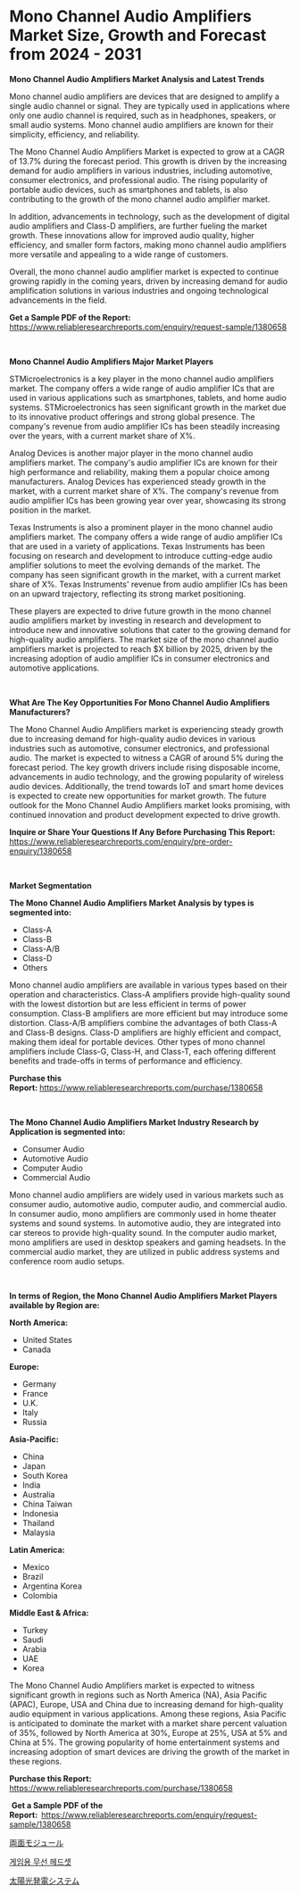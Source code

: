 <p><h1>Mono Channel Audio Amplifiers Market Size, Growth and Forecast from 2024 - 2031</h1></p><p><strong>Mono Channel Audio Amplifiers Market Analysis and Latest Trends</strong></p>
<p><p>Mono channel audio amplifiers are devices that are designed to amplify a single audio channel or signal. They are typically used in applications where only one audio channel is required, such as in headphones, speakers, or small audio systems. Mono channel audio amplifiers are known for their simplicity, efficiency, and reliability.</p><p>The Mono Channel Audio Amplifiers Market is expected to grow at a CAGR of 13.7% during the forecast period. This growth is driven by the increasing demand for audio amplifiers in various industries, including automotive, consumer electronics, and professional audio. The rising popularity of portable audio devices, such as smartphones and tablets, is also contributing to the growth of the mono channel audio amplifier market.</p><p>In addition, advancements in technology, such as the development of digital audio amplifiers and Class-D amplifiers, are further fueling the market growth. These innovations allow for improved audio quality, higher efficiency, and smaller form factors, making mono channel audio amplifiers more versatile and appealing to a wide range of customers.</p><p>Overall, the mono channel audio amplifier market is expected to continue growing rapidly in the coming years, driven by increasing demand for audio amplification solutions in various industries and ongoing technological advancements in the field.</p></p>
<p><strong>Get a Sample PDF of the Report:&nbsp;</strong> <a href="https://www.reliableresearchreports.com/enquiry/request-sample/1380658">https://www.reliableresearchreports.com/enquiry/request-sample/1380658</a></p>
<p>&nbsp;</p>
<p><strong>Mono Channel Audio Amplifiers Major Market Players</strong></p>
<p><p>STMicroelectronics is a key player in the mono channel audio amplifiers market. The company offers a wide range of audio amplifier ICs that are used in various applications such as smartphones, tablets, and home audio systems. STMicroelectronics has seen significant growth in the market due to its innovative product offerings and strong global presence. The company's revenue from audio amplifier ICs has been steadily increasing over the years, with a current market share of X%.</p><p>Analog Devices is another major player in the mono channel audio amplifiers market. The company's audio amplifier ICs are known for their high performance and reliability, making them a popular choice among manufacturers. Analog Devices has experienced steady growth in the market, with a current market share of X%. The company's revenue from audio amplifier ICs has been growing year over year, showcasing its strong position in the market.</p><p>Texas Instruments is also a prominent player in the mono channel audio amplifiers market. The company offers a wide range of audio amplifier ICs that are used in a variety of applications. Texas Instruments has been focusing on research and development to introduce cutting-edge audio amplifier solutions to meet the evolving demands of the market. The company has seen significant growth in the market, with a current market share of X%. Texas Instruments' revenue from audio amplifier ICs has been on an upward trajectory, reflecting its strong market positioning.</p><p>These players are expected to drive future growth in the mono channel audio amplifiers market by investing in research and development to introduce new and innovative solutions that cater to the growing demand for high-quality audio amplifiers. The market size of the mono channel audio amplifiers market is projected to reach $X billion by 2025, driven by the increasing adoption of audio amplifier ICs in consumer electronics and automotive applications.</p></p>
<p>&nbsp;</p>
<p><strong>What Are The Key Opportunities For Mono Channel Audio Amplifiers Manufacturers?</strong></p>
<p><p>The Mono Channel Audio Amplifiers market is experiencing steady growth due to increasing demand for high-quality audio devices in various industries such as automotive, consumer electronics, and professional audio. The market is expected to witness a CAGR of around 5% during the forecast period. The key growth drivers include rising disposable income, advancements in audio technology, and the growing popularity of wireless audio devices. Additionally, the trend towards IoT and smart home devices is expected to create new opportunities for market growth. The future outlook for the Mono Channel Audio Amplifiers market looks promising, with continued innovation and product development expected to drive growth.</p></p>
<p><strong>Inquire or Share Your Questions If Any Before Purchasing This Report:</strong> <a href="https://www.reliableresearchreports.com/enquiry/pre-order-enquiry/1380658">https://www.reliableresearchreports.com/enquiry/pre-order-enquiry/1380658</a></p>
<p>&nbsp;</p>
<p><strong>Market Segmentation</strong></p>
<p><strong>The Mono Channel Audio Amplifiers Market Analysis by types is segmented into:</strong></p>
<p><ul><li>Class-A</li><li>Class-B</li><li>Class-A/B</li><li>Class-D</li><li>Others</li></ul></p>
<p><p>Mono channel audio amplifiers are available in various types based on their operation and characteristics. Class-A amplifiers provide high-quality sound with the lowest distortion but are less efficient in terms of power consumption. Class-B amplifiers are more efficient but may introduce some distortion. Class-A/B amplifiers combine the advantages of both Class-A and Class-B designs. Class-D amplifiers are highly efficient and compact, making them ideal for portable devices. Other types of mono channel amplifiers include Class-G, Class-H, and Class-T, each offering different benefits and trade-offs in terms of performance and efficiency.</p></p>
<p><strong>Purchase this Report:&nbsp;</strong><a href="https://www.reliableresearchreports.com/purchase/1380658">https://www.reliableresearchreports.com/purchase/1380658</a></p>
<p>&nbsp;</p>
<p><strong>The Mono Channel Audio Amplifiers Market Industry Research by Application is segmented into:</strong></p>
<p><ul><li>Consumer Audio</li><li>Automotive Audio</li><li>Computer Audio</li><li>Commercial Audio</li></ul></p>
<p><p>Mono channel audio amplifiers are widely used in various markets such as consumer audio, automotive audio, computer audio, and commercial audio. In consumer audio, mono amplifiers are commonly used in home theater systems and sound systems. In automotive audio, they are integrated into car stereos to provide high-quality sound. In the computer audio market, mono amplifiers are used in desktop speakers and gaming headsets. In the commercial audio market, they are utilized in public address systems and conference room audio setups.</p></p>
<p>&nbsp;</p>
<p><strong>In terms of Region, the Mono Channel Audio Amplifiers Market Players available by Region are:</strong></p>
<p>
    <p> <strong> North America: </strong>
        <ul>
            <li>United States</li>
            <li>Canada</li>
        </ul>
        </p> 
    <p> <strong> Europe: </strong>
        <ul>
            <li>Germany</li>
            <li>France</li>
            <li>U.K.</li>
            <li>Italy</li>
            <li>Russia</li>
        </ul>
        </p> 
    <p> <strong> Asia-Pacific: </strong>
        <ul>
            <li>China</li>
            <li>Japan</li>
            <li>South Korea</li>
            <li>India</li>
            <li>Australia</li>
            <li>China Taiwan</li>
            <li>Indonesia</li>
            <li>Thailand</li>
            <li>Malaysia</li>
        </ul>
        </p> 
    <p> <strong> Latin America: </strong>
        <ul>
            <li>Mexico</li>
            <li>Brazil</li>
            <li>Argentina Korea</li>
            <li>Colombia</li>
        </ul>
        </p> 
    <p> <strong> Middle East & Africa: </strong>
        <ul>
            <li>Turkey</li>
            <li>Saudi</li>
            <li>Arabia</li>
            <li>UAE</li>
            <li>Korea</li>
        </ul>
    </p>
    </p>
<p><p>The Mono Channel Audio Amplifiers market is expected to witness significant growth in regions such as North America (NA), Asia Pacific (APAC), Europe, USA and China due to increasing demand for high-quality audio equipment in various applications. Among these regions, Asia Pacific is anticipated to dominate the market with a market share percent valuation of 35%, followed by North America at 30%, Europe at 25%, USA at 5% and China at 5%. The growing popularity of home entertainment systems and increasing adoption of smart devices are driving the growth of the market in these regions.</p></p>
<p><strong>Purchase this Report: </strong><a href="https://www.reliableresearchreports.com/purchase/1380658">https://www.reliableresearchreports.com/purchase/1380658</a></p>
<p>&nbsp;<strong>Get a Sample PDF of the Report:&nbsp;&nbsp;</strong><a href="https://www.reliableresearchreports.com/enquiry/request-sample/1380658">https://www.reliableresearchreports.com/enquiry/request-sample/1380658</a></p>
<p><strong></strong></p>
<p><p><a href="https://github.com/KaydenJohns1964/Market-Research-Report-List-1/blob/main/622189212621.md">両面モジュール</a></p><p><a href="https://medium.com/@giovanileannon/%EA%B2%8C%EC%9D%B4%EB%B0%8D%EC%9D%84-%EC%9C%84%ED%95%9C-%EB%AC%B4%EC%84%A0-%ED%97%A4%EB%93%9C%EC%85%8B-%EC%8B%9C%EC%9E%A5-%EC%A0%90%EC%9C%A0%EC%9C%A8-%EC%A7%84%ED%99%94-%EB%B0%8F-%EC%8B%9C%EC%9E%A5-%EC%84%B1%EC%9E%A5-%EB%8F%99%ED%96%A5-2024-2031-5800774b4899">게임용 무선 헤드셋</a></p><p><a href="https://github.com/marbadji/Market-Research-Report-List-1/blob/main/577690412620.md">太陽光発電システム</a></p></p>